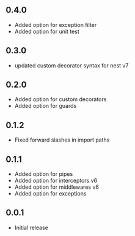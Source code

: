 ## 0.4.0

- Added option for exception filter
- Added option for unit test

## 0.3.0

- updated custom decorator syntax for nest v7

## 0.2.0

- Added option for custom decorators
- Added option for guards

## 0.1.2

- Fixed forward slashes in import paths

## 0.1.1

- Added option for pipes 
- Added option for interceptors v6
- Added option for middlewares v6
- Added option for exceptions

## 0.0.1

- Initial release